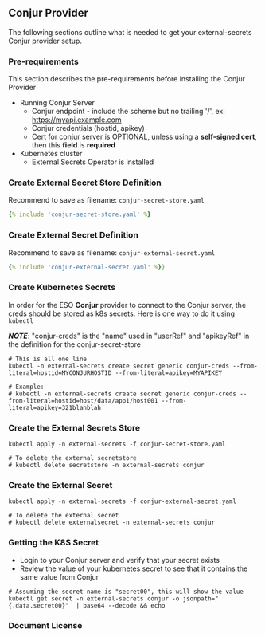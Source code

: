 ## Conjur Provider

The following sections outline what is needed to get your external-secrets Conjur provider setup.

### Pre-requirements

This section describes the pre-requirements before installing the Conjur Provider

* Running Conjur Server
  * Conjur endpoint - include the scheme but no trailing '/', ex: https://myapi.example.com
  * Conjur credentials (hostid, apikey)
  * Cert for conjur server is OPTIONAL, unless using a **self-signed cert**, then this **field** is **required**
* Kubernetes cluster
  * External Secrets Operator is installed

### Create External Secret Store Definition

Recommend to save as filename: `conjur-secret-store.yaml`

```yaml
{% include 'conjur-secret-store.yaml' %}
```

### Create External Secret Definition

Recommend to save as filename: `conjur-external-secret.yaml`

```yaml
{% include 'conjur-external-secret.yaml' %}}
```

### Create Kubernetes Secrets

In order for the ESO **Conjur** provider to connect to the Conjur server, the creds should be stored as k8s secrets.  Here is one way to do it using `kubectl`

***NOTE***: "conjur-creds" is the "name" used in "userRef" and "apikeyRef" in the definition for the conjur-secret-store

```shell
# This is all one line
kubectl -n external-secrets create secret generic conjur-creds --from-literal=hostid=MYCONJURHOSTID --from-literal=apikey=MYAPIKEY

# Example:
# kubectl -n external-secrets create secret generic conjur-creds --from-literal=hostid=host/data/app1/host001 --from-literal=apikey=321blahblah
```

### Create the External Secrets Store

```shell
kubectl apply -n external-secrets -f conjur-secret-store.yaml

# To delete the external secretstore
# kubectl delete secretstore -n external-secrets conjur
```

### Create the External Secret

```shell
kubectl apply -n external-secrets -f conjur-external-secret.yaml

# To delete the external secret
# kubectl delete externalsecret -n external-secrets conjur
```

### Getting the K8S Secret

* Login to your Conjur server and verify that your secret exists
* Review the value of your kubernetes secret to see that it contains the same value from Conjur

```shell
# Assuming the secret name is "secret00", this will show the value
kubectl get secret -n external-secrets conjur -o jsonpath="{.data.secret00}"  | base64 --decode && echo
```

### Document License